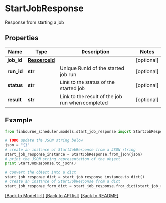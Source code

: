 # StartJobResponse

Response from starting a job

## Properties
Name | Type | Description | Notes
------------ | ------------- | ------------- | -------------
**job_id** | [**ResourceId**](ResourceId.md) |  | [optional] 
**run_id** | **str** | Unique RunId of the started job run | [optional] 
**status** | **str** | Link to the status of the started job | [optional] 
**result** | **str** | Link to the result of the job run when completed | [optional] 

## Example

```python
from finbourne_scheduler.models.start_job_response import StartJobResponse

# TODO update the JSON string below
json = "{}"
# create an instance of StartJobResponse from a JSON string
start_job_response_instance = StartJobResponse.from_json(json)
# print the JSON string representation of the object
print StartJobResponse.to_json()

# convert the object into a dict
start_job_response_dict = start_job_response_instance.to_dict()
# create an instance of StartJobResponse from a dict
start_job_response_form_dict = start_job_response.from_dict(start_job_response_dict)
```
[[Back to Model list]](../README.md#documentation-for-models) [[Back to API list]](../README.md#documentation-for-api-endpoints) [[Back to README]](../README.md)


